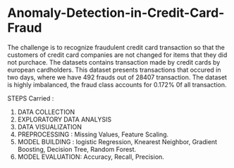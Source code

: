 # Anomaly-Detection-in-Credit-Card-Fraud
The challenge is to recognize fraudulent credit card transaction so that the customers of credit card companies are not changed for items that they did not purchace.
The datasets contains transaction made by credit cards  by european cardholders.
This dataset presents transactions that occured in two days, where we have 492 frauds out of 28407 transaction.
The dataset is highly imbalanced, the fraud class accounts for 0.172% 0f all transaction.

STEPS Carried :
1. DATA COLLECTION
2. EXPLORATORY DATA ANALYSIS
3. DATA VISUALIZATION
4. PREPROCESSING :  Missing Values,  Feature Scaling.
5. MODEL BUILDING : logistic Regression,  Knearest Neighbor, Gradient Boosting, Decision Tree, Random Forest.
6. MODEL EVALUATION: Accuracy, Recall, Precision.
 
